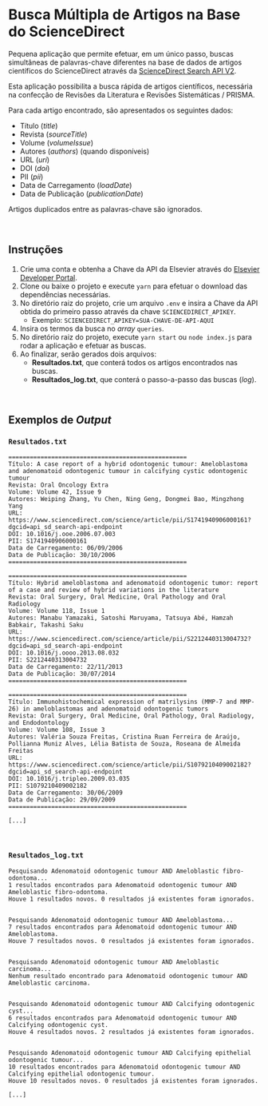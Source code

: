 # Busca Múltipla de Artigos na Base do ScienceDirect
Pequena aplicação que permite efetuar, em um único passo, buscas simultâneas de palavras-chave diferentes na base de dados de artigos científicos do ScienceDirect através da [ScienceDirect Search API V2](https://dev.elsevier.com/documentation/ScienceDirectSearchAPI.wadl).

Esta aplicação possibilita a busca rápida de artigos científicos, necessária na confecção de Revisões da Literatura e Revisões Sistemáticas / PRISMA.

Para cada artigo encontrado, são apresentados os seguintes dados:

* Título (*title*)
* Revista (*sourceTitle*)
* Volume (*volumeIssue*)
* Autores (*authors*) (quando disponíveis)
* URL (*uri*)
* DOI (*doi*)
* PII (*pii*)
* Data de Carregamento (*loadDate*)
* Data de Publicação (*publicationDate*)

Artigos duplicados entre as palavras-chave são ignorados.

<br />

## Instruções
1. Crie uma conta e obtenha a Chave da API da Elsevier através do [Elsevier Developer Portal](https://dev.elsevier.com/apikey/manage).
2. Clone ou baixe o projeto e execute `yarn` para efetuar o download das dependências necessárias.
3. No diretório raiz do projeto, crie um arquivo `.env` e insira a Chave da API obtida do primeiro passo através da chave `SCIENCEDIRECT_APIKEY`.	
	- Exemplo: `SCIENCEDIRECT_APIKEY=SUA-CHAVE-DE-API-AQUI`
4. Insira os termos da busca no *array* `queries`.
5. No diretório raiz do projeto, execute `yarn start` ou `node index.js` para rodar a aplicação e efetuar as buscas.
6. Ao finalizar, serão gerados dois arquivos:
	- **Resultados.txt**, que conterá todos os artigos encontrados nas buscas.
   - **Resultados_log.txt**, que conterá o passo-a-passo das buscas (*log*).
   
<br />
   
## Exemplos de *Output*
### `Resultados.txt`
```
==================================================
Título: A case report of a hybrid odontogenic tumour: Ameloblastoma and adenomatoid odontogenic tumour in calcifying cystic odontogenic tumour
Revista: Oral Oncology Extra
Volume: Volume 42, Issue 9
Autores: Weiping Zhang, Yu Chen, Ning Geng, Dongmei Bao, Mingzhong Yang
URL: https://www.sciencedirect.com/science/article/pii/S1741940906000161?dgcid=api_sd_search-api-endpoint
DOI: 10.1016/j.ooe.2006.07.003
PII: S1741940906000161
Data de Carregamento: 06/09/2006
Data de Publicação: 30/10/2006
==================================================

==================================================
Título: Hybrid ameloblastoma and adenomatoid odontogenic tumor: report of a case and review of hybrid variations in the literature
Revista: Oral Surgery, Oral Medicine, Oral Pathology and Oral Radiology
Volume: Volume 118, Issue 1
Autores: Manabu Yamazaki, Satoshi Maruyama, Tatsuya Abé, Hamzah Babkair, Takashi Saku
URL: https://www.sciencedirect.com/science/article/pii/S2212440313004732?dgcid=api_sd_search-api-endpoint
DOI: 10.1016/j.oooo.2013.08.032
PII: S2212440313004732
Data de Carregamento: 22/11/2013
Data de Publicação: 30/07/2014
==================================================

==================================================
Título: Immunohistochemical expression of matrilysins (MMP-7 and MMP-26) in ameloblastomas and adenomatoid odontogenic tumors
Revista: Oral Surgery, Oral Medicine, Oral Pathology, Oral Radiology, and Endodontology
Volume: Volume 108, Issue 3
Autores: Valéria Souza Freitas, Cristina Ruan Ferreira de Araújo, Pollianna Muniz Alves, Lélia Batista de Souza, Roseana de Almeida Freitas
URL: https://www.sciencedirect.com/science/article/pii/S1079210409002182?dgcid=api_sd_search-api-endpoint
DOI: 10.1016/j.tripleo.2009.03.035
PII: S1079210409002182
Data de Carregamento: 30/06/2009
Data de Publicação: 29/09/2009
==================================================

[...]
```

<br />

### `Resultados_log.txt`
```
Pesquisando Adenomatoid odontogenic tumour AND Ameloblastic fibro-odontoma...
1 resultados encontrados para Adenomatoid odontogenic tumour AND Ameloblastic fibro-odontoma.
Houve 1 resultados novos. 0 resultados já existentes foram ignorados.


Pesquisando Adenomatoid odontogenic tumour AND Ameloblastoma...
7 resultados encontrados para Adenomatoid odontogenic tumour AND Ameloblastoma.
Houve 7 resultados novos. 0 resultados já existentes foram ignorados.


Pesquisando Adenomatoid odontogenic tumour AND Ameloblastic carcinoma...
Nenhum resultado encontrado para Adenomatoid odontogenic tumour AND Ameloblastic carcinoma.


Pesquisando Adenomatoid odontogenic tumour AND Calcifying odontogenic cyst...
6 resultados encontrados para Adenomatoid odontogenic tumour AND Calcifying odontogenic cyst.
Houve 4 resultados novos. 2 resultados já existentes foram ignorados.


Pesquisando Adenomatoid odontogenic tumour AND Calcifying epithelial odontogenic tumour...
10 resultados encontrados para Adenomatoid odontogenic tumour AND Calcifying epithelial odontogenic tumour.
Houve 10 resultados novos. 0 resultados já existentes foram ignorados.

[...]
```
